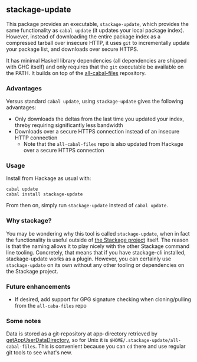 ## stackage-update

This package provides an executable, `stackage-update`, which provides the same
functionality as `cabal update` (it updates your local package index). However,
instead of downloading the entire package index as a compressed tarball over
insecure HTTP, it uses `git` to incrementally update your package list, and
downloads over secure HTTPS.

It has minimal Haskell library dependencies (all dependencies are shipped with
GHC itself) and only requires that the `git` executable be available on the
PATH. It builds on top of the
[all-cabal-files](https://github.com/commercialhaskell/all-cabal-files)
repository.

### Advantages

Versus standard `cabal update`, using `stackage-update` gives the following advantages:

* Only downloads the deltas from the last time you updated your index, threby requiring significantly less bandwidth
* Downloads over a secure HTTPS connection instead of an insecure HTTP connection
    * Note that the `all-cabal-files` repo is also updated from Hackage over a secure HTTPS connection

### Usage

Install from Hackage as usual with:

```
cabal update
cabal install stackage-update
```

From then on, simply run `stackage-update` instead of `cabal update`.

### Why stackage?

You may be wondering why this tool is called `stackage-update`, when in fact
the functionality is useful outside of [the Stackage
project](https://www.stackage.org/) itself. The reason is that the naming
allows it to play nicely with the other Stackage command line tooling.
Concretely, that means that if you have stackage-cli installed, stackage-update
works as a plugin. However, you can certainly use `stackage-update` on its own
without any other tooling or dependencies on the Stackage project.

### Future enhancements

* If desired, add support for GPG signature checking when cloning/pulling from the `all-caba-files` repo

### Some notes

Data is stored as a git-repository at app-directory retrieved by [getAppUserDataDirectory](http://hackage.haskell.org/package/directory/docs/System-Directory.html#v:getAppUserDataDirectory), so for Unix it is `$HOME/.stackage-update/all-cabal-files`. This is convenient because you can `cd` there and use regular git tools to see what's new.
